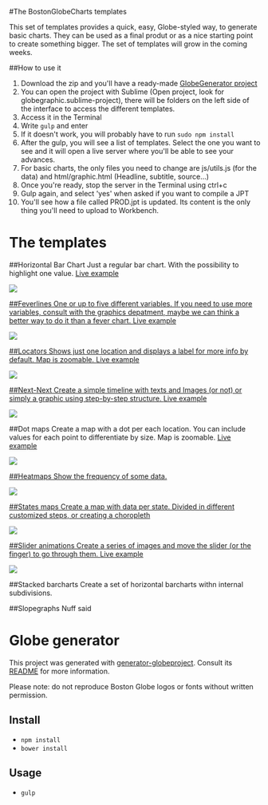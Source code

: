 #The BostonGlobeCharts templates

This set of templates provides a quick, easy, Globe-styled way, to generate basic charts. They can be used as a final produt or as a nice starting point to create something bigger. The set of templates will grow in the coming weeks.

##How to use it

1. Download the zip and you'll have a ready-made <a href="https://github.com/BostonGlobe/generator-globeproject">GlobeGenerator project</a>
2. You can open the project with Sublime (Open project, look for globegraphic.sublime-project), there will be folders on the left side of the interface to access the different templates.
3. Access it in the Terminal
4. Write `gulp` and enter
5. If it doesn't work, you will probably have to run `sudo npm install`
6. After the gulp, you will see a list of templates. Select the one you want to see and it will open a live server where you'll be able to see your advances.
7. For basic charts, the only files you need to change are js/utils.js (for the data) and html/graphic.html (Headline, subtitle, source...)
8. Once you're ready, stop the server in the Terminal using ctrl+c
9. Gulp again, and select 'yes' when asked if you want to compile a JPT
10. You'll see how a file called PROD.jpt is updated. Its content is the only thing you'll need to upload to Workbench.

# The templates

##Horizontal Bar Chart
Just a regular bar chart. With the  possibility to highlight one value.
<a href="http://www.bostonglobe.com/lifestyle/health-wellness/2014/10/22/pew-worry-about-ebola-outbreak-growing/nuUbVnlcKsTWnF0VOcUxmM/story.html">Live example</div>

<img src="https://cloud.githubusercontent.com/assets/2955186/4780725/24b5e498-5c75-11e4-9689-fb3db58114e8.png">

##Feverlines
One or up to five different variables. If you need to use more variables, consult with the graphics depatment, maybe we can think a better way to do it than a fever chart.
<a href="http://www.bostonglobe.com/metro/2014/10/23/baker-pulling-away-from-coakley-new-poll/t1UAIVNm4FWE9i31bf6YTM/story.html">Live example</div>

<img src="https://cloud.githubusercontent.com/assets/2955186/4780728/24bd4fe4-5c75-11e4-8aca-18e8fb0e442c.png">

##Locators
Shows just one location and displays a label for more info by default. Map is zoomable.
<a href="http://www.bostonglobe.com/news/nation/2014/10/24/shooting-reported-high-school-north-seattle/FXh3xUkx4YCoyjYL6G0QxJ/story.html">Live example</div>

<img src="https://cloud.githubusercontent.com/assets/2955186/4780726/24b7ea04-5c75-11e4-84e7-04de34743c46.png">

##Next-Next
Create a simple timeline with texts and  Images (or not) or simply a graphic using step-by-step structure. <a href="http://www.bostonglobe.com/metro/2014/10/27/state-police-warn-southbridge-man-allegedly-national-crime-spree-may-returning-mass/1NC9LuDxatbFkXtFbtTZDL/story.html">Live example</a>

<img src="https://cloud.githubusercontent.com/assets/2955186/4780723/24b39706-5c75-11e4-92f1-7d338698de13.png">

##Dot maps
Create a map with a dot per each location. You can include values for each point to differentiate by size. Map is zoomable.
<a href="http://www.bostonglobe.com/business/2014/10/24/massachusetts-most-expensive-homes-for-sale/Vf99hcnRbD1OYmwIbUE4kI/story.html">Live example</div>

<img src="https://cloud.githubusercontent.com/assets/2955186/4780727/24bcb962-5c75-11e4-82f5-1f400c48ac4a.png">

##Heatmaps
Show the frequency of some data.

<img src="https://cloud.githubusercontent.com/assets/2955186/4780722/24b08f66-5c75-11e4-9cda-9dbfc5bc7446.png">

##States maps
Create a map with data per state. Divided in different customized steps, or creating a choropleth

<img src="https://cloud.githubusercontent.com/assets/2955186/4780724/24b40eca-5c75-11e4-9eca-1e35dedd7525.png">

##Slider animations
Create a series of images and move the slider (or the finger) to go through them. <a href="http://www.bostonglobe.com/2014/04/18/how-biom-prosthetic-ankle-works/bX8vP9ywjVg9oz4Id3QRKI/story.html">Live example</a>

<img src="https://cloud.githubusercontent.com/assets/2955186/4780721/24b03c46-5c75-11e4-976b-81715e3a6dd0.png">

##Stacked barcharts
Create a set of horizontal barcharts withn internal subdivisions.

##Slopegraphs
Nuff said

# Globe generator

This project was generated with [generator-globeproject](https://github.com/BostonGlobe/generator-globeproject). Consult its [README](https://github.com/BostonGlobe/generator-globeproject) for more information.

Please note: do not reproduce Boston Globe logos or fonts without written permission.

## Install

- `npm install`
- `bower install`

## Usage

- `gulp`
